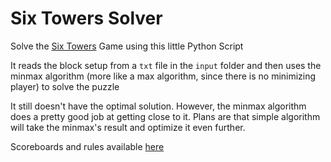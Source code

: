 # Six Towers Solver

Solve the [Six Towers](https://play.google.com/store/apps/details?id=com.gmail.papabuba64.Six_Towers&hl=en&gl=US) Game using this little Python Script

It reads the block setup from a `txt` file in the `input` folder and then uses
the minmax algorithm (more like a max algorithm, since there is no minimizing
player) to solve the puzzle

It still doesn't have the optimal solution. However, the minmax algorithm does a
pretty good job at getting close to it. Plans are that simple algorithm will
take the minmax's result and optimize it even further.

Scoreboards and rules available [here](http://bashni.org/en/rules)
